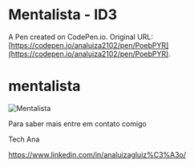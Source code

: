 # Mentalista - ID3

A Pen created on CodePen.io. Original URL: [https://codepen.io/analuiza2102/pen/PoebPYR](https://codepen.io/analuiza2102/pen/PoebPYR).

# mentalista



![Mentalista](https://user-images.githubusercontent.com/103043108/223513207-d409bd46-9e42-40da-8200-3200064ff05c.png)


Para saber mais entre em contato comigo

Tech Ana

https://www.linkedin.com/in/analuizagluiz%C3%A3o/
